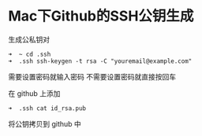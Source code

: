 # Mac下Github的SSH公钥生成

生成公私钥对

```shell
➜  ~ cd .ssh
➜  .ssh ssh-keygen -t rsa -C "youremail@example.com"
```

需要设置密码就输入密码
不需要设置密码就直接按回车

在 github 上添加

```shell
➜  .ssh cat id_rsa.pub
```

将公钥拷贝到 github 中



